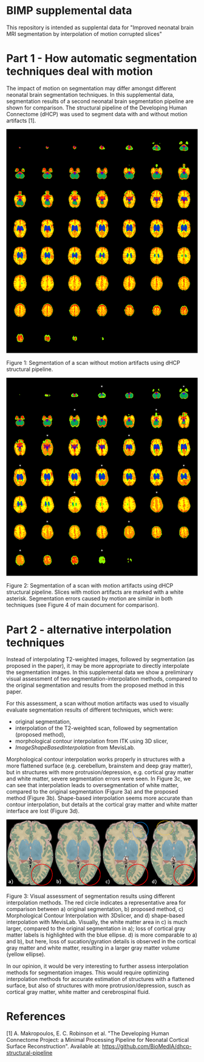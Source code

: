 # BIMP supplemental data

This repository is intended as supplental data for "Improved neonatal brain MRI segmentation by interpolation of motion corrupted slices"

# Part 1 - How automatic segmentation techniques deal with motion
The impact of motion on segmentation may differ amongst different neonatal brain segmentation techniques. In this supplemental data, segmentation results of a second neonatal brain segmentation pipeline are shown for comparison. The structural pipeline of the Developing Human Connectome (dHCP) was used to segment data with and without motion artifacts [1].

![dHCPpipeline_nomotion](dHCPpipeline_nomotion.png)

Figure 1: Segmentation of a scan without motion artifacts using dHCP structural pipeline.

![dHCPpipeline_motion](dHCPpipeline_motion.png)

Figure 2: Segmentation of a scan with motion artifacts using dHCP structural pipeline. Slices with motion artifacts are marked with a white asterisk. Segmentation errors caused by motion are similar in both techniques (see Figure 4 of main document for comparison).

# Part 2 - alternative interpolation techniques
Instead of interpolating T2-weighted images, followed by segmentation (as proposed in the paper), it may be more appropriate to directly interpolate the segmentation images. In this supplemental data we show a preliminary visual assessment of two segmentation-interpolation methods, compared to the original segmentation and results from the proposed method in this paper. 

For this assessment, a scan without motion artifacts was used to visually evaluate segmentation results of different techniques, which were:
- original segmentation,
- interpolation of the T2-weighted scan, followed by segmentation (proposed method),
- morphological contour interpolation from ITK using 3D slicer,
- _ImageShapeBasedInterpolation_ from MevisLab.

Morphological contour interpolation works properly in structures with a more flattened surface (e.g. cerebellum, brainstem and deep gray matter), but in structures with more protrusion/depression, e.g. cortical gray matter and white matter, severe segmentation errors were seen. In Figure 3c, we can see that interpolation leads to oversegmentation of white matter, compared to the original segmentation (Figure 3a) and the proposed method (Figure 3b). Shape-based interpolation seems more accurate than contour interpolation, but details at the cortical gray matter and white matter interface are lost (Figure 3d).
  
![Segmentation Interpolation](SegmentationInterpolation.PNG)

Figure 3: Visual assessment of segmentation results using different interpolation methods. The red circle indicates a representative area for comparison between a) original segmentation, b) proposed method, c) Morphological Contour Interpolation with 3Dslicer, and d) shape-based interpolation with MevisLab. Visually, the white matter area in c) is much larger, compared to the original segmentation in a); loss of cortical gray matter labels is highlighted with the blue ellipse. d) is more comparable to a) and b), but here,  loss of sucation/gyration details is observed in the cortical gray matter and white matter, resulting in a larger gray matter volume (yellow ellipse).

In our opinion, it would be very interesting to further assess interpolation methods for segmentation images. This would require optimizing interpolation methods for accurate estimation of structures with a flattened surface, but also of structures with more protrusion/depression, susch as cortical gray matter, white matter and cerebrospinal fluid.

# References
[1] A. Makropoulos, E. C. Robinson et al. "The Developing Human Connectome Project: a Minimal Processing Pipeline for Neonatal Cortical Surface Reconstruction". Available at: https://github.com/BioMedIA/dhcp-structural-pipeline

